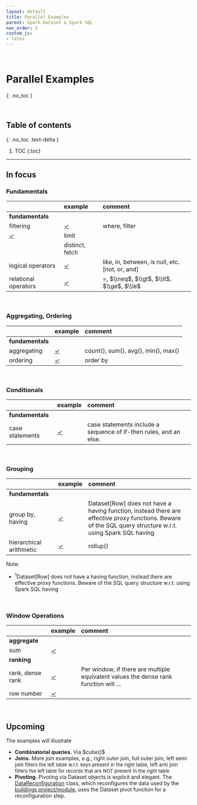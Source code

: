```yaml
---
layout: default
title: Parallel Examples
parent: Spark Dataset & Spark SQL
nav_order: 2
custom_js:
- latex
---
```


<br>

# Parallel Examples
{: .no_toc }

<br>

## Table of contents
{: .no_toc .text-delta }

1. TOC
{:toc}

---


## In focus

### Fundamentals

&nbsp; |example |comment                     
:--- |:--- |:---
**fundamentals** | |
filtering |[$\checkmark$](https://github.com/briefings/buildings/blob/master/src/main/scala/com/grey/queries/FilteringOperators.scala) |where, filter
 |[$\checkmark$](https://github.com/briefings/buildings/blob/master/src/main/scala/com/grey/queries/FundamentalClauses.scala) |limit
 | |distinct, fetch
logical operators |[$\checkmark$](https://github.com/briefings/buildings/blob/master/src/main/scala/com/grey/queries/LogicalOperators.scala) |like, in, between, is null, etc. [not, or, and]
relational operators |[$\checkmark$](https://github.com/briefings/buildings/blob/master/src/main/scala/com/grey/queries/RelationalOperators.scala) |$=$, $\\neq$, $\\gt$, $\\lt$, $\\ge$, $\\le$

<br>

### Aggregating, Ordering

&nbsp; |example |comment
:--- |:--- |:---
**fundamentals** | |
aggregating |[$\checkmark$](https://github.com/briefings/stocks/blob/master/src/main/scala/com/grey/queries/Aggregating.scala) |count(), sum(), avg(), min(), max()
ordering|[$\checkmark$](https://github.com/briefings/buildings/blob/master/src/main/scala/com/grey/queries/FundamentalClauses.scala) |order by

<br>

### Conditionals

&nbsp; |example |comment
:--- |:--- |:---
**fundamentals** | |
case statements |[$\checkmark$](https://github.com/briefings/stocks/blob/master/src/main/scala/com/grey/queries/Conditionals.scala) |case statements include a sequence of if-then rules, and an else.

<br>

### Grouping

&nbsp; |example |comment
:--- |:--- |:---
**fundamentals** | |
group by, having |[$\checkmark$](https://github.com/briefings/stocks/blob/master/src/main/scala/com/grey/queries/Grouping.scala) |Dataset[Row] does not have a having function, instead there are effective proxy functions. Beware of the SQL query structure w.r.t. using Spark SQL having
hierarchical arithmetic |[$\checkmark$](https://github.com/briefings/bikeshare/blob/master/src/main/scala/com/grey/queries/HierarchicalArithmetic.scala) |rollup()

Note:
* $^{1}$Dataset[Row] does not have a having function, instead there are effective proxy functions. Beware of the SQL query structure w.r.t. using Spark SQL having

<br>

### Window Operations

&nbsp; |example |comment
:--- |:--- |:---
**aggregate** | |
sum |[$\checkmark$](https://github.com/briefings/bikeshare/blob/master/src/main/scala/com/grey/queries/ContinuousArithmetic.scala) |
**ranking** | |
rank, dense rank |[$\checkmark$](https://github.com/briefings/bikeshare/blob/master/src/main/scala/com/grey/queries/RankingArithmetic.scala) |Per window, if there are multiple equivalent values the dense rank function will ...
row number |[$\checkmark$](https://github.com/briefings/bikeshare/blob/master/src/main/scala/com/grey/queries/NumberingArithmetic.scala) |

<br>

## Upcoming

<p>The examples will illustrate</p>

<ul>
  <li><b>Combinatorial queries.</b> Via $cube()$</li>
  <li><b>Joins.</b>  More join examples, e.g., right outer join, full outer join,  <span class="tooltip">left semi join
    <span class="tooltiptext" style="font-size: small">filters the left table w.r.t. keys present in the right table</span></span>,
    <span class="tooltip">left anti join <span class="tooltiptext" style="font-size: small">filters the left table for records
      that are NOT present in the right table</span> </span></li>
  <li><b>Pivoting.</b>  Pivoting via Dataset objects is explicit and elegant.  The
    <a href="https://github.com/briefings/buildings/blob/master/src/main/scala/com/grey/sources/DataReconfiguration.scala">DataReconfiguration</a>
    class, which reconfigures the data used by the <a href="https://github.com/briefings/buildings">buildings project/module</a>,
    uses the Dataset pivot function for a reconfiguration step.</li>
</ul>
